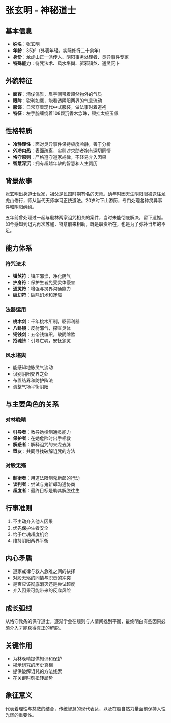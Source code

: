 # 张玄明 - 神秘道士

## 基本信息
- **姓名**：张玄明
- **年龄**：35岁（外表年轻，实际修行二十余年）
- **身份**：龙虎山正一派传人、阴阳事务处理者、灵异事件专家
- **特殊能力**：符咒法术、风水堪舆、驱邪镇煞、通灵问卜

## 外貌特征
- **面容**：清俊儒雅，眉宇间带着超然物外的气质
- **眼眸**：锐利如鹰，能看透阴阳两界的气息流动
- **服饰**：日常穿着现代中式服装，做法事时着道袍
- **特征**：左手腕缠绕着108颗沉香木念珠，颈挂太极玉佩

## 性格特质
- **冷静理性**：面对灵异事件保持极度冷静，善于分析
- **外冷内热**：表面疏离，实则对求助者抱有深切同情
- **恪守原则**：严格遵守道家戒律，不轻易介入因果
- **智慧深沉**：拥有超越年龄的智慧和人生阅历

## 背景故事
张玄明出身道士世家，祖父是民国时期有名的天师。幼年时因天生阴阳眼被送往龙虎山修行，师从当代天师学习正统道法。20岁时下山游历，专门处理各种灵异事件和阴阳纠纷。

五年前曾处理过一起与殷林两家诅咒相关的案件，当时未能彻底解决，留下遗憾。如今感知到诅咒再次苏醒，特意前来相助，既是职责所在，也是为了弥补当年的不足。

## 能力体系
### 符咒法术
- **镇煞符**：镇压邪祟，净化阴气
- **护身符**：保护生者免受灵体侵害
- **通灵符**：增强与灵界沟通能力
- **破幻符**：破除幻术和迷障

### 法器运用
- **桃木剑**：千年桃木所制，驱邪利器
- **八卦镜**：反射邪气，探查灵体
- **铜钱剑**：五帝钱编织，破阴除煞
- **招魂铃**：引导亡魂，安抚怨灵

### 风水堪舆
- 能感知地脉灵气流动
- 识别阴阳交界之处
- 布置结界和防护阵法
- 调整气场平衡阴阳

## 与主要角色的关系
### 对林晚晴
- **引导者**：教导她控制通灵能力
- **保护者**：在她危险时出手相救
- **解惑者**：解释诅咒的来龙去脉
- **盟友**：共同寻找破解诅咒的方法

### 对殷无殇
- **制衡者**：用道法限制鬼新郎的行动
- **谈判者**：尝试与鬼新郎沟通协商
- **超度者**：最终目标是助其解脱往生

## 行事准则
1. 不主动介入他人因果
2. 优先保护生者安全
3. 给予亡魂超度机会
4. 维持阴阳两界平衡

## 内心矛盾
- 道家戒律与救人急难之间的抉择
- 对殷无殇的同情与职责的冲突
- 是否应该彻底消灭还是尝试超度
- 介入因果可能带来的反噬风险

## 成长弧线
从恪守教条的保守道士，逐渐学会在规则与人情间找到平衡，最终明白有些因果必须介入才能获得真正的解脱。

## 关键作用
- 为林晚晴提供知识和保护
- 揭示诅咒的历史真相
- 提供破解诅咒的方法线索
- 在关键时刻扭转局势

## 象征意义
代表着理性与慈悲的结合，传统智慧的现代表达，以及在超自然力量面前保持人性光辉的重要性。